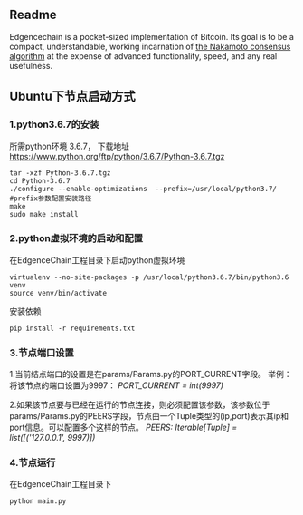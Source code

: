 
## Readme


Edgencechain is a pocket-sized implementation of Bitcoin. Its goal is to
be a compact, understandable, working incarnation of 
[the Nakamoto consensus algorithm](https://github.com/EdgeIntelligenceChain/Materials2Study/blob/master/%E6%AF%94%E7%89%B9%E5%B8%81%E7%99%BD%E7%9A%AE%E4%B9%A6.pdf) at the
expense of advanced functionality, speed, and any real usefulness.


## Ubuntu下节点启动方式

### 1.python3.6.7的安装
所需python环境 3.6.7， 下载地址 https://www.python.org/ftp/python/3.6.7/Python-3.6.7.tgz 
```
tar -xzf Python-3.6.7.tgz
cd Python-3.6.7
./configure --enable-optimizations  --prefix=/usr/local/python3.7/
#prefix参数配置安装路径
make 
sudo make install
```

### 2.python虚拟环境的启动和配置
在EdgenceChain工程目录下启动python虚拟环境
```
virtualenv --no-site-packages -p /usr/local/python3.6.7/bin/python3.6  venv
source venv/bin/activate
```
安装依赖
```
pip install -r requirements.txt
```

### 3.节点端口设置
1.当前结点端口的设置是在params/Params.py的PORT_CURRENT字段。 举例：将该节点的端口设置为9997： 
*PORT_CURRENT = int(9997)*

2.如果该节点要与已经在运行的节点连接，则必须配置该参数，该参数位于params/Params.py的PEERS字段，节点由一个Tuple类型的(ip,port)表示其ip和port信息。可以配置多个这样的节点。 
*PEERS: Iterable[Tuple] = list([('127.0.0.1', 9997)])*

### 4.节点运行
在EdgenceChain工程目录下
```
python main.py
```
